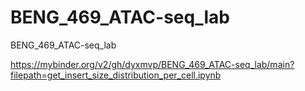 # BENG_469_ATAC-seq_lab
BENG_469_ATAC-seq_lab

https://mybinder.org/v2/gh/dyxmvp/BENG_469_ATAC-seq_lab/main?filepath=get_insert_size_distribution_per_cell.ipynb
